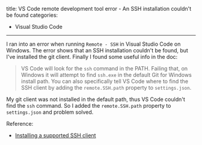 title: VS Code remote development tool error - An SSH installation couldn't be found
categories:
- Visual Studio Code
---

I ran into an error when running `Remote - SSH` in Visual Studio Code on Windows. The error shows that an SSH installation couldn't be found, but I've installed the git client. Finally I found some useful info in the doc:

> VS Code will look for the `ssh` command in the PATH. Failing that, on Windows it will attempt to find `ssh.exe` in the default Git for Windows install path. You can also specifically tell VS Code where to find the SSH client by adding the `remote.SSH.path` property to `settings.json`.

My git client was not installed in the default path, thus VS Code couldn't find the `ssh` command. So I added the `remote.SSH.path` property to `settings.json` and problem solved.

Reference:

- [Installing a supported SSH client](https://code.visualstudio.com/docs/remote/troubleshooting#_installing-a-supported-ssh-client)
